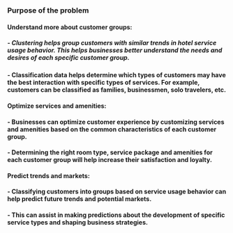 ### Purpose of the problem
#### Understand more about customer groups:
##### - Clustering helps group customers with similar trends in hotel service usage behavior. This helps businesses better understand the needs and desires of each specific customer group.
#### - Classification data helps determine which types of customers may have the best interaction with specific types of services. For example, customers can be classified as families, businessmen, solo travelers, etc.
#### Optimize services and amenities:
#### - Businesses can optimize customer experience by customizing services and amenities based on the common characteristics of each customer group.
#### - Determining the right room type, service package and amenities for each customer group will help increase their satisfaction and loyalty.
#### Predict trends and markets:
#### - Classifying customers into groups based on service usage behavior can help predict future trends and potential markets.
#### - This can assist in making predictions about the development of specific service types and shaping business strategies.
